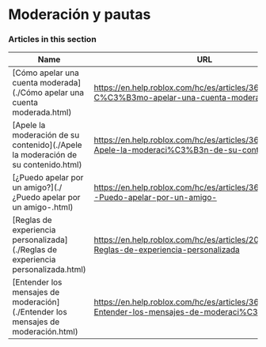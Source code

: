 # Moderación y pautas  
### Articles in this section
Name|URL
-|-
[Cómo apelar una cuenta moderada](./Cómo apelar una cuenta moderada.html) |https://en.help.roblox.com/hc/es/articles/360000245263-C%C3%B3mo-apelar-una-cuenta-moderada
[Apele la moderación de su contenido](./Apele la moderación de su contenido.html) |https://en.help.roblox.com/hc/es/articles/360000272703-Apele-la-moderaci%C3%B3n-de-su-contenido
[¿Puedo apelar por un amigo?](./¿Puedo apelar por un amigo-.html) |https://en.help.roblox.com/hc/es/articles/360000240183--Puedo-apelar-por-un-amigo-
[Reglas de experiencia personalizada](./Reglas de experiencia personalizada.html) |https://en.help.roblox.com/hc/es/articles/203312500-Reglas-de-experiencia-personalizada
[Entender los mensajes de moderación](./Entender los mensajes de moderación.html) |https://en.help.roblox.com/hc/es/articles/360020870412-Entender-los-mensajes-de-moderaci%C3%B3n